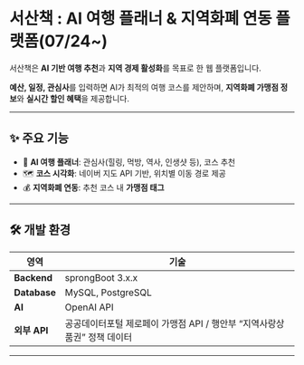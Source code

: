 # **서산책 : AI 여행 플래너 & 지역화폐 연동 플랫폼(07/24~)**

서산책은 **AI 기반 여행 추천**과 **지역 경제 활성화**를 목표로 한 웹 플랫폼입니다.

**예산, 일정, 관심사**를 입력하면 AI가 최적의 여행 코스를 제안하며, **지역화폐 가맹점 정보**와 **실시간 할인 혜택**을 제공합니다.

---

## ✨ **주요 기능**

- 🤖 **AI 여행 플래너**: 관심사(힐링, 먹방, 역사, 인생샷 등), 코스 추천
- 🗺️ **코스 시각화**: 네이버 지도 API 기반, 위치별 이동 경로 제공
- 💰 **지역화폐 연동**: 추천 코스 내 **가맹점 태그**

---

## 🛠️ **개발 환경**

| 영역 | 기술 |
| --- | --- |
| **Backend** | sprongBoot 3.x.x |
| **Database** | MySQL, PostgreSQL |
| **AI** | OpenAI API |
| **외부 API** | 공공데이터포털 제로페이 가맹점 API / 행안부 “지역사랑상품권” 정책 데이터 |

---

